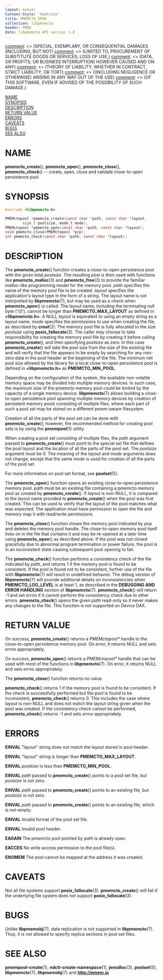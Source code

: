 ```yaml
---
layout: manual
Content-Style: 'text/css'
title: PMEMCTO_OPEN
collection: libpmemcto
header: PMDK
date: libpmemcto API version 1.0
...
```


[comment]: <> (Copyright 2017, Intel Corporation)

[comment]: <> (Redistribution and use in source and binary forms, with or without)
[comment]: <> (modification, are permitted provided that the following conditions)
[comment]: <> (are met:)
[comment]: <> (    * Redistributions of source code must retain the above copyright)
[comment]: <> (      notice, this list of conditions and the following disclaimer.)
[comment]: <> (    * Redistributions in binary form must reproduce the above copyright)
[comment]: <> (      notice, this list of conditions and the following disclaimer in)
[comment]: <> (      the documentation and/or other materials provided with the)
[comment]: <> (      distribution.)
[comment]: <> (    * Neither the name of the copyright holder nor the names of its)
[comment]: <> (      contributors may be used to endorse or promote products derived)
[comment]: <> (      from this software without specific prior written permission.)

[comment]: <> (THIS SOFTWARE IS PROVIDED BY THE COPYRIGHT HOLDERS AND CONTRIBUTORS)
[comment]: <> ("AS IS" AND ANY EXPRESS OR IMPLIED WARRANTIES, INCLUDING, BUT NOT)
[comment]: <> (LIMITED TO, THE IMPLIED WARRANTIES OF MERCHANTABILITY AND FITNESS FOR)
[comment]: <> (A PARTICULAR PURPOSE ARE DISCLAIMED. IN NO EVENT SHALL THE COPYRIGHT)
[comment]: <> (OWNER OR CONTRIBUTORS BE LIABLE FOR ANY DIRECT, INDIRECT, INCIDENTAL,)
[comment]: <> (SPECIAL, EXEMPLARY, OR CONSEQUENTIAL DAMAGES (INCLUDING, BUT NOT)
[comment]: <> (LIMITED TO, PROCUREMENT OF SUBSTITUTE GOODS OR SERVICES; LOSS OF USE,)
[comment]: <> (DATA, OR PROFITS; OR BUSINESS INTERRUPTION) HOWEVER CAUSED AND ON ANY)
[comment]: <> (THEORY OF LIABILITY, WHETHER IN CONTRACT, STRICT LIABILITY, OR TORT)
[comment]: <> ((INCLUDING NEGLIGENCE OR OTHERWISE) ARISING IN ANY WAY OUT OF THE USE)
[comment]: <> (OF THIS SOFTWARE, EVEN IF ADVISED OF THE POSSIBILITY OF SUCH DAMAGE.)

[comment]: <> (pmemcto_open.3 -- man page for libpmemcto)

[NAME](#name)<br />
[SYNOPSIS](#synopsis)<br />
[DESCRIPTION](#description)<br />
[RETURN VALUE](#return-value)<br />
[ERRORS](#errors)<br />
[CAVEATS](#caveats)<br />
[BUGS](#bugs)<br />
[SEE ALSO](#see-also)<br />


# NAME #

**pmemcto_create**(), **pmemcto_open**(),
**pmemcto_close**(), **pmemcto_check**()
-- create, open, close and validate close-to-open persistence pool


# SYNOPSIS #

```c
#include <libpmemcto.h>

PMEMctopool *pmemcto_create(const char *path, const char *layout,
		size_t poolsize, mode_t mode);
PMEMctopool *pmemcto_open(const char *path, const char *layout);
void pmemcto_close(PMEMctopool *pcp);
int pmemcto_check(const char *path, const char *layout);
```




# DESCRIPTION #

The **pmemcto_create**() function creates a close-to-open persistence pool with
the given total *poolsize*.  The resulting pool is then used with
functions like **pmemcto_malloc**(3) and **pmemcto_free**(3) to provide the
familiar *malloc-like* programming model for the memory pool.
*path* specifies the name of the memory pool file to be
created. *layout* specifies the application's layout type in the form of a
string. The layout name is not interpreted by **libpmemcto**(7), but may be
used as a check when **pmemcto_open**() is called. The layout name, including
the terminating null byte ('\\0'), cannot be longer than **PMEMCTO_MAX_LAYOUT**
as defined in **\<libpmemcto.h\>**. A NULL *layout* is equivalent
to using an empty string as a layout name. *mode* specifies the permissions to
use when creating the file, as described by **creat**(2). The memory pool file
is fully allocated to the size *poolsize* using **posix_fallocate**(3). The
caller may choose to take responsibility for creating the memory pool file
by creating it before calling **pmemcto_create**(), and then specifying
*poolsize* as zero. In this case **pmemcto_create**() will take the pool size
from the size of the existing file and will verify that the file appears to be
empty by searching for any non-zero data in the pool header at the beginning of
the file. The minimum net pool size allowed by the library for a local
close-to-open persistence pool is defined in **\<libpmemcto.h\>** as
**PMEMCTO_MIN_POOL**.

Depending on the configuration of the system, the available non-volatile
memory space may be divided into multiple memory devices. In such case, the
maximum size of the pmemcto memory pool could be limited by the capacity of a
single memory device. **libpmemcto**(7) allows building a close-to-open
persistence pool spanning multiple memory devices by creation of persistent
memory pools consisting of multiple files, where each part of such a *pool set*
may be stored on a different pmem-aware filesystem.

Creation of all the parts of the pool set can be done with **pmemcto_create**();
however, the recommended method for creating pool sets is by using the
**pmempool**(1) utility.

When creating a pool set consisting of multiple files, the *path* argument
passed to **pmemcto_create**() must point to the special *set* file that defines
the pool layout and the location of all the parts of the pool set. The
*poolsize* argument must be 0. The meaning of the *layout* and *mode* arguments
does not change, except that the same *mode* is used for creation of all the
parts of the pool set.

For more information on pool set format, see **poolset**(5).

The **pmemcto_open**() function opens an existing close-to-open persistence
memory pool.
*path* must be an existing file containing a pmemcto memory pool as created
by **pmemcto_create**(). If *layout* is non-NULL, it is compared to the layout
name provided to **pmemcto_create**() when the pool was first created. This can
be used to verify that the layout of the pool matches what was expected.
The application must have permission to open the file and memory map it with
read/write permissions.

The **pmemcto_close**() function closes the memory pool indicated by *pcp*
and deletes the memory pool handle.  The close-to-open memory pool itself
lives on in the file that contains it and may be re-opened at a later time
using **pmemcto_open**() as described above.
If the pool was not closed gracefully due to abnormal program
termination or power failure, the pool is in an inconsistent state
causing subsequent pool opening to fail.

The **pmemcto_check**() function performs a consistency check of the file
indicated by *path*, and returns 1 if the memory pool is found to be consistent.
If the pool is found not to be consistent, further use of the
file with **libpmemcto**(7) will result in undefined behavior.
The debug version of **libpmemcto**(7) will provide additional details
on inconsistencies when **PMEMCTO_LOG_LEVEL** is at least 1, as described
in the **DEBUGGING AND ERROR HANDLING** section of **libpmemcto**(7).
**pmemcto_check**() will return -1 and set *errno* if it cannot perform
the consistency check due to other errors. **pmemcto_check**() opens
the given *path* read-only so it never makes any changes to the file.
This function is not supported on Device DAX.


# RETURN VALUE #

On success, **pmemcto_create**() returns a *PMEMctopool\** handle to the
close-to-open persistence memory pool. On error, it returns NULL and sets
*errno* appropriately.

On success, **pmemcto_open**() returns a *PMEMctopool\** handle that can be
used with most of the functions in **libpmemcto**(7). On error, it returns
NULL and sets *errno* appropriately.

The **pmemcto_close**() function returns no value.

**pmemcto_check**() returns 1 if the memory pool is found to be consistent.
If the check is successfully performed but the pool is found to be inconsistent,
**pmemcto_check**() returns 0. This includes the case where *layout* is non-NULL
and does not match the layout string given when the pool was created. If the
consistency check cannot be performed, **pmemcto_check**() returns -1 and sets
*errno* appropriately.


# ERRORS #

**EINVAL** "layout" string does not match the layout stored in pool header.

**EINVAL** "layout" string is longer than **PMEMCTO_MAX_LAYOUT**.

**EINVAL** *poolsize* is less than **PMEMCTO_MIN_POOL**.

**EINVAL** *path* passed to **pmemcto_create**() points to a pool set file,
  but *poolsize* is not zero.

**EINVAL** *path* passed to **pmemcto_create**() points to an existing file,
  but *poolsize* is not zero.

**EINVAL** *path* passed to **pmemcto_create**() points to an existing file,
  which is not-empty.

**EINVAL** Invalid format of the pool set file.

**EINVAL** Invalid pool header.

**EAGAIN** The pmemcto pool pointed by *path* is already open.

**EACCES** No write access permission to the pool file(s).

**ENOMEM** The pool cannot be mapped at the address it was created.


# CAVEATS #

Not all file systems support **posix_fallocate**(3). **pmemcto_create**() will
fail if the underlying file system does not support **posix_fallocate**(3).


# BUGS #

Unlike **libpmemobj**(7), data replication is not supported in
**libpmemcto**(7).
Thus, it is not allowed to specify replica sections in pool set files.


# SEE ALSO #

**pmempool-create**(1), **ndctl-create-namespace**(1),
**jemalloc**(3), **poolset**(5),
**libpmemcto**(7), **libpmemobj**(7) and **<http://pmem.io>**
